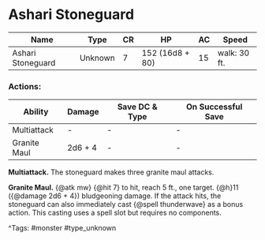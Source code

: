 # Ashari Stoneguard

| Name | Type | CR | HP | AC | Speed |
|------|------|----|----|----|-------|
| Ashari Stoneguard | Unknown | 7 | 152 (16d8 + 80) | 15 | walk: 30 ft. |

### Actions:

| Ability | Damage | Save DC & Type | On Successful Save |
|---------|--------|----------------|--------------------|
| Multiattack | - | - | - |
| Granite Maul | 2d6 + 4 | - | - |


**Multiattack.** The stoneguard makes three granite maul attacks.

**Granite Maul.** {@atk mw} {@hit 7} to hit, reach 5 ft., one target. {@h}11 ({@damage 2d6 + 4}) bludgeoning damage. If the attack hits, the stoneguard can also immediately cast {@spell thunderwave} as a bonus action. This casting uses a spell slot but requires no components.

^Tags: #monster #type_unknown